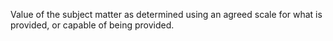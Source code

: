 ﻿Value of the subject matter as determined using an agreed scale for what is provided, or capable of being provided.
